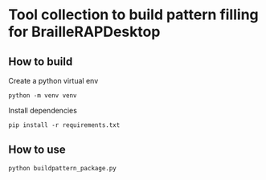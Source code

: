 # Tool collection to build pattern filling for BrailleRAPDesktop

## How to build

Create a python virtual env
```
python -m venv venv
```

Install dependencies
```
pip install -r requirements.txt
```

## How to use
```
python buildpattern_package.py
```
